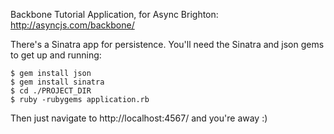 Backbone Tutorial Application, for Async Brighton:  
http://asyncjs.com/backbone/

There's a Sinatra app for persistence. You'll need the Sinatra and json gems to get up and running:

    $ gem install json
    $ gem install sinatra
    $ cd ./PROJECT_DIR
    $ ruby -rubygems application.rb

Then just navigate to http://localhost:4567/ and you're away :)
